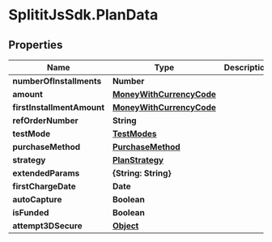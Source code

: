 # SplititJsSdk.PlanData

## Properties

Name | Type | Description | Notes
------------ | ------------- | ------------- | -------------
**numberOfInstallments** | **Number** |  | [optional] 
**amount** | [**MoneyWithCurrencyCode**](MoneyWithCurrencyCode.md) |  | [optional] 
**firstInstallmentAmount** | [**MoneyWithCurrencyCode**](MoneyWithCurrencyCode.md) |  | [optional] 
**refOrderNumber** | **String** |  | [optional] 
**testMode** | [**TestModes**](TestModes.md) |  | [optional] 
**purchaseMethod** | [**PurchaseMethod**](PurchaseMethod.md) |  | [optional] 
**strategy** | [**PlanStrategy**](PlanStrategy.md) |  | [optional] 
**extendedParams** | **{String: String}** |  | [optional] 
**firstChargeDate** | **Date** |  | [optional] 
**autoCapture** | **Boolean** |  | [optional] 
**isFunded** | **Boolean** |  | [optional] 
**attempt3DSecure** | [**Object**](.md) |  | [optional] 


